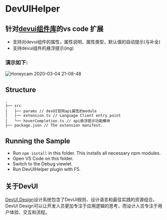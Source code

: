 # DevUIHelper
## 针对[devui组件库](https://devui.design/components/get-start)的vs code 扩展
- 支持对devui组件的属性，属性说明，属性类型，默认值的自动提示(与补全)
- 支持devui组件的悬浮提示(ing)

### 演示如下:
![Honeycam 2020-03-04 21-08-48](https://gitee.com/istarwyh/images/raw/master/1583327463_20200304211051097_16406.gif)


## Structure

```
.
├── src
│   ├── params // devUI官网api属性的module
│   |── extension.ts // Language Client entry point
│   └── hoverCompletion.ts // api悬浮提示功能模块
├── package.json // The extension manifest.

```

## Running the Sample

- Run `npm install` in this folder. This installs all necessary npm modules.
- Open VS Code on this folder.
- Switch to the Debug viewlet.
- Run DevUIHelper plugin with F5. 

## 关于DevUI

[DevUI Design](https://devui.design/home)设计系统包含了DevUI规则、设计语言和最佳实践的资源组合。DevUI Design可以让开发人员更加专注于应用逻辑的思考，而设计人员专注于用户体验、交互和流程。
